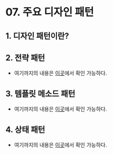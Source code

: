 # 07. 주요 디자인 패턴
## 1. 디자인 패턴이란?
## 2. 전략 패턴
- 여기까지의 내용은 [이곳](https://steady-coding.tistory.com/381)에서 확인 가능하다.

## 3. 템플릿 메소드 패턴
- 여기까지의 내용은 [이곳](https://steady-coding.tistory.com/384)에서 확인 가능하다.

## 4. 상태 패턴
- 여기까지의 내용은 [이곳](https://steady-coding.tistory.com/387)에서 확인 가능하다.
